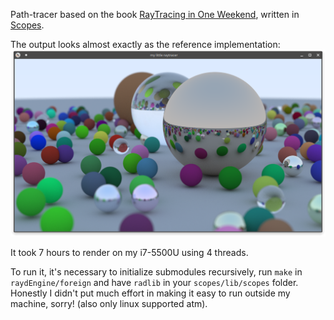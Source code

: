 Path-tracer based on the book [RayTracing in One Weekend](https://raytracing.github.io/books/RayTracingInOneWeekend.html), written in [Scopes](http://scopes.rocks).

The output looks almost exactly as the reference implementation:
![output of the raytracer](https://raw.githubusercontent.com/radgeRayden/weekend-raytracer/master/screenshot.png)

It took 7 hours to render on my i7-5500U using 4 threads.

To run it, it's necessary to initialize submodules recursively, run `make` in `raydEngine/foreign` and have `radlib` in your `scopes/lib/scopes` folder. Honestly I didn't put much effort in making it easy to run outside my machine, sorry! (also only linux supported atm).
